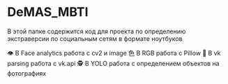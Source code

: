 # DeMAS_MBTI
В этой папке содержится код для проекта по определению экстраверсии по социальным сетям в формате ноутбуков

👁 В Face analytics работа с cv2 и image
⾊ В RGB работа с Pillow
🧢 В vk parsing работа с vk.api
🕵️ В YOLO работа с определением объектов на фотографиях
